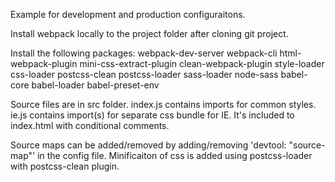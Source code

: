 Example for development and production configuraitons.

Install webpack locally to the project folder after cloning git project.

Install the following packages:
webpack-dev-server
webpack-cli
html-webpack-plugin
mini-css-extract-plugin
clean-webpack-plugin
style-loader
css-loader
postcss-clean
postcss-loader
sass-loader
node-sass
babel-core
babel-loader
babel-preset-env

Source files are in src folder.
index.js contains imports for common styles.
ie.js contains import(s) for separate css bundle for IE. It's included to index.html with conditional comments.

Source maps can be added/removed by adding/removing 'devtool: "source-map"' in the config file.
Minificaiton of css is added using postcss-loader with postcss-clean plugin.
